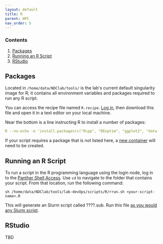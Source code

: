 ```yaml
---
layout: default
title: R
parent: HPC
nav_order: 5
---
```


### Contents
1. [Packages](#packages)
2. [Running an R Script](#running-an-r-script)
3. [RStudio](#rstudio)


## Packages
Located in `/home/data/NDClab/tools/` is the lab's current default singularity image for R; it contains all environment variables and packages required to run any R script.

You can access the recipe file named `R.recipe`. [Log in](https://ndclab.github.io/wiki/docs/hpc/accessing.html#login-node), then download this file and open it in a text editor on your local machine.

Near the bottom is a line instructing R to install a number of packages:

```yml
R --no-echo -e 'install.packages(c("Rcpp", "DEoptim", "ggplot2", "data.table", "dplyr", "tidyr", "knitr", "readxl"))'
```

If your script requires a package that is not listed here, a [new container](https://ndclab.github.io/wiki/docs/hpc/containers.html) will need to be created.



## Running an R Script
To run a script in the R programming language using the login node, log in to the [Panther Shell Access](https://ndclab.github.io/wiki/docs/hpc/accessing.html#login-node). Use `cd` to navigate to the folder that contains your script. From that location, run the following command:

```
sh /home/data/NDClab/tools/lab-devOps/scripts/R/rrun.sh <your-script-name>.R
```

This will generate an Slurm script called ????.sub. Run this file [as you would any Slurm script](https://ndclab.github.io/wiki/docs/hpc/jobs.html#running-a-slurm-file).


## RStudio
TBD